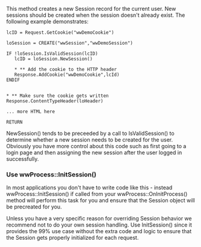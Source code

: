 ﻿This method creates a new Session record for the current user. New sessions should be created when the session doesn't already exist. The following example demonstrates:

```foxpro
lcID = Request.GetCookie("wwDemoCookie")

loSession = CREATE("wwSession","wwDemoSession")

IF !loSession.IsValidSession(lcID)
   lcID = loSession.NewSession()

   * ** Add the cookie to the HTTP header
   Response.AddCookie("wwDemoCookie",lcId)
ENDIF


* ** Make sure the cookie gets written
Response.ContentTypeHeader(loHeader)

... more HTML here

RETURN
```

NewSession() tends to be preceeded by a call to IsValidSession() to determine whether a new session needs to be created for the user. Obviously you have more control about this code such as first going to a login page and then assigning the new session after the user logged in successfully.

### Use wwProcess::InitSession()
In most applications you don't have to write code like this - instead wwProcess::InitSession() if called from your wwProcess::OnInitProcess() method will perform this task for you and ensure that the Session object will be precreated for you.

Unless you have a very specific reason for overriding Session behavior we recommend not to do your own session handling. Use InitSession() since it provides the 99% use case without the extra code and logic to ensure that the Session gets properly initialized for each request.